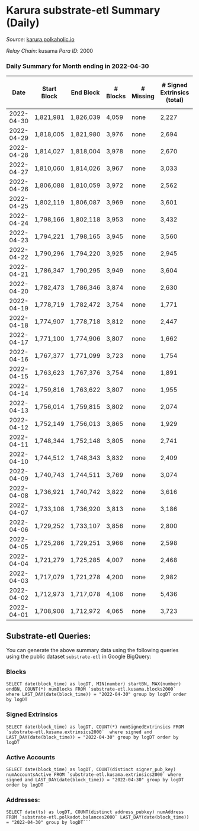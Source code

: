 # Karura substrate-etl Summary (Daily)

_Source_: [karura.polkaholic.io](https://karura.polkaholic.io)

*Relay Chain*: kusama
*Para ID*: 2000



### Daily Summary for Month ending in 2022-04-30


| Date | Start Block | End Block | # Blocks | # Missing | # Signed Extrinsics (total) | # Active Accounts | # Addresses with Balances | # Events | # Transfers | # XCM Transfers In | # XCM Transfers Out |
| ---- | ----------- | --------- | -------- | --------- | --------------------------- | ----------------- | ------------------------- | -------- | ----------- | ------------------ | ------------------- |
| 2022-04-30 | 1,821,981 | 1,826,039 | 4,059 | none  | 2,227 | 373 | 88,349 | 59,228 | 12,953 ($1,491,119) | 111 ($179,173) | 113 ($225,662) |
| 2022-04-29 | 1,818,005 | 1,821,980 | 3,976 | none  | 2,694 | 397 | 88,310 | 62,600 | 13,393 ($2,624,989) | 160 ($397,749) | 136 ($273,225) |
| 2022-04-28 | 1,814,027 | 1,818,004 | 3,978 | none  | 2,670 | 387 | 88,271 | 61,865 | 13,467 ($2,244,205) | 112 ($194,458) | 147 ($242,455) |
| 2022-04-27 | 1,810,060 | 1,814,026 | 3,967 | none  | 3,033 | 440 |  | 64,534 | 13,594 ($2,615,602) | 166 ($204,132) | 136 ($282,526) |
| 2022-04-26 | 1,806,088 | 1,810,059 | 3,972 | none  | 2,562 | 442 | 88,212 | 60,108 | 11,700 ($2,291,265) | 198 ($253,600) | 162 ($346,066) |
| 2022-04-25 | 1,802,119 | 1,806,087 | 3,969 | none  | 3,601 | 480 | 88,179 | 67,927 | 13,088 ($3,477,715) | 199 ($283,305) | 202 ($345,319) |
| 2022-04-24 | 1,798,166 | 1,802,118 | 3,953 | none  | 3,432 | 513 | 88,159 | 67,744 | 14,183 ($3,325,369) | 181 ($182,764) | 173 ($261,223) |
| 2022-04-23 | 1,794,221 | 1,798,165 | 3,945 | none  | 3,560 | 459 | 88,120 | 70,119 | 15,236 ($6,539,342) | 209 ($877,967) | 185 ($1,634,705) |
| 2022-04-22 | 1,790,296 | 1,794,220 | 3,925 | none  | 2,945 | 499 | 88,091 | 64,937 | 14,407 ($3,739,077) | 214 ($468,880) | 123 ($509,361) |
| 2022-04-21 | 1,786,347 | 1,790,295 | 3,949 | none  | 3,604 | 584 | 88,049 | 68,406 | 13,470 ($5,007,504) | 220 ($696,704) | 138 ($378,359) |
| 2022-04-20 | 1,782,473 | 1,786,346 | 3,874 | none  | 2,630 | 486 | 88,001 | 54,025 | 8,885 ($2,738,240) | 159 ($190,818) | 154 ($406,243) |
| 2022-04-19 | 1,778,719 | 1,782,472 | 3,754 | none  | 1,771 | 323 | 88,076 | 46,190 | 7,651 ($1,467,179) | 132 ($126,042) | 115 ($151,501) |
| 2022-04-18 | 1,774,907 | 1,778,718 | 3,812 | none  | 2,447 | 299 | 88,038 | 51,569 | 8,623 ($3,249,750) | 132 ($227,514) | 123 ($632,216) |
| 2022-04-17 | 1,771,100 | 1,774,906 | 3,807 | none  | 1,662 | 282 | 88,000 | 45,562 | 7,585 ($2,035,360) | 83 ($456,842) | 98 ($254,719) |
| 2022-04-16 | 1,767,377 | 1,771,099 | 3,723 | none  | 1,754 | 297 | 87,983 | 45,830 | 7,583 ($1,291,714) | 127 ($215,302) | 103 ($202,450) |
| 2022-04-15 | 1,763,623 | 1,767,376 | 3,754 | none  | 1,891 | 323 | 87,945 | 46,985 | 7,621 ($1,287,503) | 136 ($365,429) | 80 ($143,659) |
| 2022-04-14 | 1,759,816 | 1,763,622 | 3,807 | none  | 1,955 | 396 | 87,917 | 47,403 | 7,162 ($1,166,965) | 150 ($179,932) | 89 ($228,152) |
| 2022-04-13 | 1,756,014 | 1,759,815 | 3,802 | none  | 2,074 | 370 | 87,870 | 47,920 | 7,302 ($1,861,469) | 113 ($248,900) | 86 ($231,261) |
| 2022-04-12 | 1,752,149 | 1,756,013 | 3,865 | none  | 1,929 | 352 | 87,871 | 47,543 | 7,310 ($2,038,165) | 107 ($339,955) | 111 ($708,356) |
| 2022-04-11 | 1,748,344 | 1,752,148 | 3,805 | none  | 2,741 | 360 |  | 52,910 | 8,117 ($7,646,732) | 121 ($286,647) | 131 ($425,546) |
| 2022-04-10 | 1,744,512 | 1,748,343 | 3,832 | none  | 2,409 | 480 | 87,832 | 50,748 | 8,035 ($2,477,306) | 80 ($173,609) | 82 ($100,479) |
| 2022-04-09 | 1,740,743 | 1,744,511 | 3,769 | none  | 3,074 | 505 | 87,810 | 55,751 | 8,789 ($3,025,738) | 153 ($387,048) | 143 ($354,743) |
| 2022-04-08 | 1,736,921 | 1,740,742 | 3,822 | none  | 3,616 | 563 | 87,764 | 60,465 | 9,634 ($4,823,480) | 118 ($202,712) | 157 ($449,820) |
| 2022-04-07 | 1,733,108 | 1,736,920 | 3,813 | none  | 3,186 | 433 | 87,744 | 57,676 | 9,009 ($8,699,741) | 115 ($310,037) | 132 ($423,665) |
| 2022-04-06 | 1,729,252 | 1,733,107 | 3,856 | none  | 2,800 | 400 |  | 55,200 | 8,541 ($2,129,236) | 194 ($373,116) | 174 ($388,926) |
| 2022-04-05 | 1,725,286 | 1,729,251 | 3,966 | none  | 2,598 | 369 | 87,708 | 54,345 | 8,523 ($3,440,533) | 137 ($327,655) | 148 ($402,041) |
| 2022-04-04 | 1,721,279 | 1,725,285 | 4,007 | none  | 2,468 | 391 | 87,686 | 53,752 | 8,323 ($3,161,836) | 140 ($274,562) | 147 ($179,128) |
| 2022-04-03 | 1,717,079 | 1,721,278 | 4,200 | none  | 2,982 | 464 | 87,662 | 59,698 | 9,371 ($3,071,015) | 134 ($257,295) | 172 ($394,140) |
| 2022-04-02 | 1,712,973 | 1,717,078 | 4,106 | none  | 5,436 | 917 | 87,680 | 80,450 | 12,572 ($4,829,002) | 209 ($501,832) | 227 ($562,613) |
| 2022-04-01 | 1,708,908 | 1,712,972 | 4,065 | none  | 3,723 | 645 |  | 65,920 | 10,328 ($2,700,897) | 166 ($423,458) | 162 ($514,364) |

## Substrate-etl Queries:
You can generate the above summary data using the following queries using the public dataset `substrate-etl` in Google BigQuery:


### Blocks
```
SELECT date(block_time) as logDT, MIN(number) startBN, MAX(number) endBN, COUNT(*) numBlocks FROM `substrate-etl.kusama.blocks2000`  where LAST_DAY(date(block_time)) = "2022-04-30" group by logDT order by logDT
```


### Signed Extrinsics
```
SELECT date(block_time) as logDT, COUNT(*) numSignedExtrinsics FROM `substrate-etl.kusama.extrinsics2000`  where signed and LAST_DAY(date(block_time)) = "2022-04-30" group by logDT order by logDT
```


### Active Accounts
```
SELECT date(block_time) as logDT, COUNT(distinct signer_pub_key) numAccountsActive FROM `substrate-etl.kusama.extrinsics2000` where signed and LAST_DAY(date(block_time)) = "2022-04-30" group by logDT order by logDT
```


### Addresses:
```
SELECT date(ts) as logDT, COUNT(distinct address_pubkey) numAddress FROM `substrate-etl.polkadot.balances2000` LAST_DAY(date(block_time)) = "2022-04-30" group by logDT```

